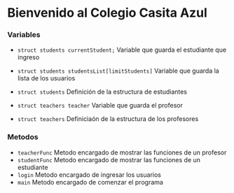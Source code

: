 # Bienvenido al Colegio Casita Azul

### Variables
- ```struct students currentStudent;``` Variable que guarda el estudiante que ingreso

- ```struct students studentsList[limitStudents]``` Variable que guarda la lista de los usuarios

- ```struct students``` Definición de la estructura de estudiantes

- ```struct teachers teacher``` Variable que guarda el profesor

- ```struct teachers``` Definiciaón de la estructura de los profesores

### Metodos
- ```teacherFunc``` Metodo encargado de mostrar las funciones de un profesor
- ```studentFunc``` Metodo encargado de mostrar las funciones de un estudiante
- ```login``` Metodo encargado de ingresar los usuarios
- ```main``` Metodo encargado de comenzar el programa




